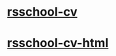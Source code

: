 # [rsschool-cv](https://Roman8891.github.io/rsschool-cv/cv)
# [rsschool-cv-html](https://Roman8891.github.io/rsschool-cv/)